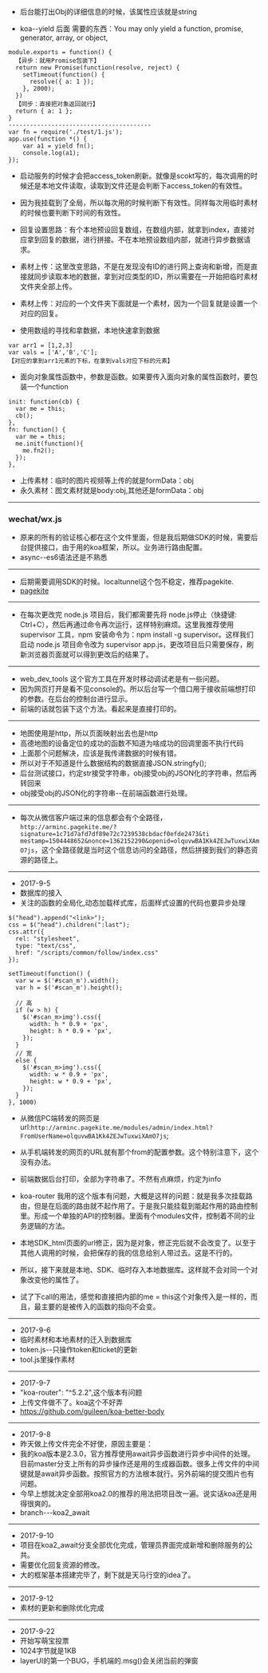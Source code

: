 * 后台能打出Obj的详细信息的时候，该属性应该就是string

* koa--yield 后面 需要的东西：You may only yield a function, promise, generator, array, or object,

```
module.exports = function() {
  【异步：就用Promise包装下】
  return new Promise(function(resolve, reject) {
    setTimeout(function() {
      resolve({ a: 1 });
    }, 2000);
  })
  【同步：直接把对象返回就行】
  return { a: 1 };
}
----------------------------------------
var fn = require('./test/1.js');
app.use(function *() {
    var a1 = yield fn();
    console.log(a1);
});
```

* 启动服务的时候才会把access_token刷新。就像是scokt写的，每次调用的时候还是本地文件读取，读取到文件还是会判断下access_token的有效性。
* 因为我挂载到了全局，所以每次用的时候判断下有效性。同样每次用临时素材的时候也要判断下时间的有效性。

* 回复设置思路：有个本地预设回复数组，在数组内部，就拿到index，直接对应拿到回复的数据，进行拼接。不在本地预设数组内部，就进行异步数据请求。

* 素材上传：这里改变思路，不是在发现没有ID的进行网上查询和新增，而是直接就同步读取本地的数据，拿到对应类型的ID，所以需要在一开始把临时素材文件夹全部上传。
* 素材上传：对应的一个文件夹下面就是一个素材，因为一个回复就是设置一个对应的回复。

* 使用数组的寻找和拿数据，本地快速拿到数据
```
var arr1 = [1,2,3]
var vals = ['A','B','C'];
【对应的拿到arr1元素的下标，在拿到vals对应下标的元素】
```

* 面向对象属性函数中，参数是函数。如果要传入面向对象的属性函数时，要包装一个function
```
init: function(cb) {
  var me = this;
  cb();
},
fn: function() {
  var me = this;
  me.init(function(){
    me.fn2();
  });
},
```

* 上传素材：临时的图片视频等上传的就是formData：obj
* 永久素材：图文素材就是body:obj,其他还是formData：obj

-----------------------

### wechat/wx.js

* 原来的所有的验证核心都在这个文件里面，但是我后期做SDK的时候，需要后台提供接口，由于用的koa框架，所以。业务进行路由配置。
* async--es6语法还是不熟悉

---------------------------

* 后期需要调用SDK的时候。localtunnel这个包不稳定，推荐pagekite.
* [pagekite](http://www.360doc.com/content/15/0306/12/17181183_453043437.shtml)

-----------------------------

* 在每次更改完 node.js 项目后，我们都需要先将 node.js停止（快捷键: Ctrl+C），然后再通过命令再次运行，这样特别麻烦。这里我推荐使用 supervisor  工具，npm 安装命令为：npm install -g supervisor。这样我们启动 node.js 项目命令改为 supervisor app.js，更改项目后只需要保存，刷新浏览器页面就可以得到更改后的结果了。

--------------------------------

* web_dev_tools 这个官方工具在开发时移动调试老是有一些问题。
* 因为网页打开是看不见console的。所以后台写一个借口用于接收前端想打印的参数。在后台的控制台进行显示。
* 前端的话就包装下这个方法。看起来是直接打印的。

--------------------------------------------

* 地图使用是http，所以页面映射出去也是http
* 高德地图的设备定位的成功的函数不知道为啥成功的回调里面不执行代码
* 上面那个问题解决，应该是我传递数据的时候有错。
* 所以对于不知道是什么数据结构的数据直接JSON.stringfy();
* 后台测试接口，约定str接受字符串，obj接受obj的JSON化的字符串，然后再转回来
* obj接受obj的JSON化的字符串--在前端函数进行处理。

-------------------------------------------------

* 每次从微信客户端过来的信息都会有个全路径，`http://arminc.pagekite.me/?signature=1c71d7afd7df89e72c7239538cbdacf0efde2473&ti
mestamp=1504448652&nonce=1362152290&openid=olquvwBA1Kk4ZEJwTuxwiXAmO7js`，这个全路径就是当时这个信息访问的全路径，然后拼接到我们的静态资源的路径上。

---------------------------------

* 2017-9-5
* 数据库的接入
* 关注的函数的全局化,动态加载样式库，后面样式设置的代码也要异步处理

```
$("head").append("<link>");
css = $("head").children(":last");
css.attr({
  rel: "stylesheet",
  type: "text/css",
  href: "/scripts/common/follow/index.css"
});

setTimeout(function() {
  var w = $('#scan_m').width();
  var h = $('#scan_m').height();

  // 高
  if (w > h) {
    $('#scan_m>img').css({
      width: h * 0.9 + 'px',
      height: h * 0.9 + 'px',
    });
  }
  // 宽
  else {
    $('#scan_m>img').css({
      width: w * 0.9 + 'px',
      height: w * 0.9 + 'px',
    });
  }
}, 1000)
```

* 从微信PC端转发的网页是url:`http://arminc.pagekite.me/modules/admin/index.html?FromUserName=olquvwBA1Kk4ZEJwTuxwiXAmO7js`;
* 从手机端转发的网页的URL就有那个from的配置参数。这个特别注意下，这个没有办法。
* 前端数据后台打印，全部为字符串了。不然有点麻烦，约定为info

* koa-router 我用的这个版本有问题，大概是这样的问题：就是我多次挂载路由，但是在后面的路由就不起作用了。于是我只能挂载到能起作用的路由控制里。形成一个单独的API的控制器。里面有个modules文件，控制着不同的业务逻辑的方法。

* 本地SDK_html页面的url修正，因为是对象，修正完后就不会改变了。以至于其他人调用的时候，会把保存的我的信息给别人带过去。这是不行的。
* 所以，接下来就是本地、SDK、临时存入本地数据库。这样就不会对同一个对象改变他的属性了。
* 试了下call的用法，感觉和直接把内部的me = this这个对象传入是一样的，而且，最主要的是被传入的函数的指向不会变。

-----------------------------------------

* 2017-9-6
* 临时素材和本地素材的迁入到数据库
* token.js--只操作token和ticket的更新
* tool.js里操作素材

-------------------------------

* 2017-9-7
* "koa-router": "^5.2.2",这个版本有问题
* 上传文件做不了。koa这个不好弄
* https://github.com/guileen/koa-better-body

--------------------------------------------

* 2017-9-8
* 昨天做上传文件完全不好使，原因主要是：
* 我的koa版本是2.3.0，官方推荐使用await异步函数进行异步中间件的处理。目前master分支上所有的异步操作还是用的生成器函数。很多上传文件的中间键就是await异步函数。按照官方的方法根本就行。另外前端的提交图片也有问题。
* 今早上想就决定全部用koa2.0的推荐的用法把项目改一遍。说实话koa还是用得很爽的。
* branch---koa2_await

-----------------------------------------------

* 2017-9-10
* 项目在koa2_await分支全部优化完成，管理员界面完成新增和删除服务的公共。
* 需要优化回复资源的修改。
* 大的框架基本搭建完毕了，剩下就是天马行空的idea了。

-------------------------------------------------------

* 2017-9-12
* 素材的更新和删除优化完成

-------------------------------------------------------

* 2017-9-22
* 开始写萌宝投票
* 1024字节就是1KB
* layerUI的第一个BUG，手机端的.msg()会关闭当前的弹窗

